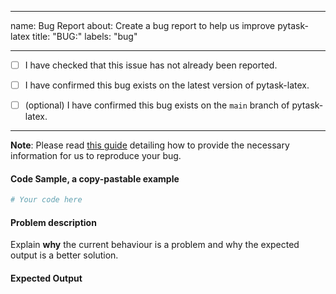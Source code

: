 ______________________________________________________________________

name: Bug Report about: Create a bug report to help us improve pytask-latex title:
"BUG:" labels: "bug"

______________________________________________________________________

- [ ] I have checked that this issue has not already been reported.

- [ ] I have confirmed this bug exists on the latest version of pytask-latex.

- [ ] (optional) I have confirmed this bug exists on the `main` branch of pytask-latex.

______________________________________________________________________

**Note**: Please read
[this guide](https://matthewrocklin.com/blog/work/2018/02/28/minimal-bug-reports)
detailing how to provide the necessary information for us to reproduce your bug.

#### Code Sample, a copy-pastable example

```python
# Your code here
```

#### Problem description

Explain **why** the current behaviour is a problem and why the expected output is a
better solution.

#### Expected Output
